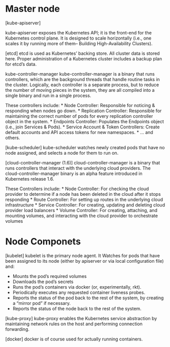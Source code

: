 # Master node


[kube-apiserver]

kube-apiserver exposes the Kubernetes API; it is the front-end for the Kubernetes control plane. It is designed to scale horizontally (i.e., one scales it by running more of them– Building High-Availability Clusters).

[etcd]
etcd is used as Kubernetes’ backing store. All cluster data is stored here. Proper administration of a Kubernetes cluster includes a backup plan for etcd’s data.

kube-controller-manager
kube-controller-manager is a binary that runs controllers, which are the background threads that handle routine tasks in the cluster. Logically, each controller is a separate process, but to reduce the number of moving pieces in the system, they are all compiled into a single binary and run in a single process.

These controllers include:
       * Node Controller: Responsible for noticing & responding when nodes go down.
       * Replication Controller: Responsible for maintaining the correct number of pods for every replication controller object in the system.
       * Endpoints Controller: Populates the Endpoints object (i.e., join Services & Pods).
       * Service Account & Token Controllers: Create default accounts and API access tokens for new namespaces.
       * ... and others.

[kube-scheduler]
kube-scheduler watches newly created pods that have no node assigned, and selects a node for them to run on.

[cloud-controller-manager (1.6)]
cloud-controller-manager is a binary that runs controllers that interact with the underlying cloud providers. The cloud-controller-manager binary is an alpha feature introduced in Kubernetes release 1.6.

These Controllers include:
	* Node Controller: For checking the cloud provider to determine if a node has been deleted in the cloud after it stops responding
	* Route Controller: For setting up routes in the underlying cloud infrastructure
	* Service Controller: For creating, updating and deleting cloud provider load balancers
	* Volume Controller: For creating, attaching, and mounting volumes, and interacting with the cloud provider to orchestrate volumes

# Node Componets

[kubelet]
kubelet is the primary node agent. 
It Watches for pods that have been assigned to its node (either by apiserver or via local configuration file) and:

* Mounts the pod’s required volumes
* Downloads the pod’s secrets
* Runs the pod’s containers via docker (or, experimentally, rkt).
* Periodically executes any requested container liveness probes.
* Reports the status of the pod back to the rest of the system, by creating a “mirror pod” if necessary.
* Reports the status of the node back to the rest of the system.

[kube-proxy]
kube-proxy enables the Kubernetes service abstraction by maintaining network rules on the host and performing connection forwarding.

[docker]
docker is of course used for actually running containers.
